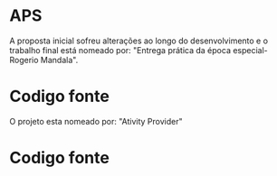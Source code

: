 # APS
A proposta inicial sofreu alterações ao longo do desenvolvimento e o trabalho final está nomeado por: "Entrega prática da época especial-Rogerio Mandala".

# Codigo fonte
O projeto esta nomeado por: "Ativity Provider"
# Codigo fonte
